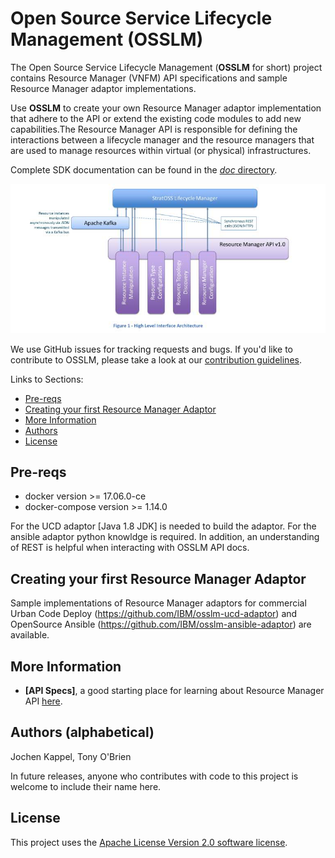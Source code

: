 # Open Source Service Lifecycle Management (OSSLM)


The Open Source Service Lifecycle Management (**OSSLM** for short) project contains Resource Manager (VNFM) API specifications and sample Resource Manager adaptor implementations.

Use **OSSLM** to create your own Resource Manager adaptor implementation that adhere to the API or extend the existing code modules to add new capabilities.The Resource Manager API is responsible for defining the interactions between a lifecycle manager and the resource managers that are used to manage resources within virtual (or physical) infrastructures.

Complete SDK documentation can be found in the [*doc* directory](doc/).


![resource manager architecture](images/RM_API.jpg)


We use GitHub issues for tracking requests and bugs. If you'd like to contribute to OSSLM, please take a look at our [contribution guidelines](CONTRIBUTING.rst).

Links to Sections:

* [Pre-reqs](#Pre-reqs)
* [Creating your first Resource Manager Adaptor](#creating-your-first-rm-adaptor)
* [More Information](#more-information)
* [Authors](#authors-alphabetical)
* [License](#license)


## Pre-reqs
- docker version >= 17.06.0-ce
- docker-compose version >= 1.14.0

For the UCD adaptor [Java 1.8 JDK] is needed to build the adaptor. For the ansible adaptor python knowldge is required.
In addition, an understanding of REST is helpful when interacting with OSSLM API docs.

## Creating your first Resource Manager Adaptor
Sample implementations of Resource Manager adaptors for commercial Urban Code Deploy (https://github.com/IBM/osslm-ucd-adaptor) and OpenSource Ansible (https://github.com/IBM/osslm-ansible-adaptor) are available.

## More Information

* **[API Specs]**,
  a good starting place for learning about Resource Manager API [here](doc/).

## Authors (alphabetical)

Jochen Kappel, Tony O'Brien

In future releases, anyone who contributes with code to this project is welcome to include their name here.


## License

This project uses the [Apache License Version 2.0 software license](https://www.apache.org/licenses/LICENSE-2.0).
